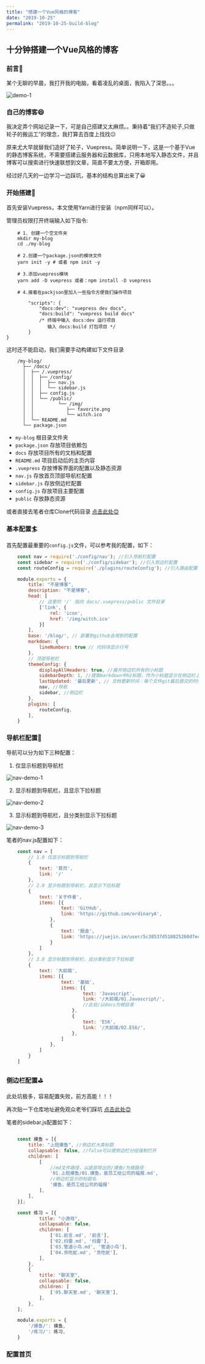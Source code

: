 ```yaml
---
title: "搭建一个Vue风格的博客"
date: "2019-10-25"
permalink: "2019-10-25-build-blog"
---
```


## 十分钟搭建一个Vue风格的博客

### 前言📕

某个无聊的早晨，我打开我的电脑，看着凌乱的桌面，我陷入了深思。。。

![demo-1](http://www.almx.top/image/blog/blog-1.png)

### 自己的博客😄

我决定弄个网站记录一下，可是自己搭建又太麻烦。。秉持着“我们不造轮子,只做轮子的搬运工”的理念，我打算去百度上找找😑

原来尤大早就替我们造好了轮子，Vuepress。简单说明一下，这是一个基于Vue的静态博客系统，不需要搭建云服务器和云数据库，只用本地写入静态文件，并且博客可以搜索进行快速联想到文章，简直不要太方便，开箱即用。

经过好几天的一边学习一边踩坑，基本的结构总算出来了😀

### 开始搭建👻

首先安装Vuepress，本文使用Yarn进行安装（npm同样可以）。

管理员权限打开终端输入如下指令:

``` shell
    # 1. 创建一个空文件夹
    mkdir my-blog
    cd ./my-blog

    # 2.创建一个package.json的模块文件
    yarn init -y # 或者 npm init -y

    # 3.添加vuepress模块
    yarn add -D vuepress 或者：npm install -D vuepress

    # 4.接着在packjson里加入一些指令方便我们操作项目

        "scripts": {
            "docs:dev": "vuepress dev docs",
            "docs:build": "vuepress build docs"
            /* 终端中输入 docs:dev 运行项目
               输入 docs:build 打包项目 */
        }
}
```

这时还不能启动，我们需要手动构建如下文件目录

``` shell
    /my-blog/
      ├── /docs/
      │  ├── /.vuepress/
      │  │  ├── /config/
      │  │  │  ├── nav.js
      │  │  │  └── sidebar.js
      │  │  ├── config.js
      │  │  └── /public/
      │  │         └── /img/
      │  │            ├── favorite.png
      │  │            └── witch.ico
      │  └── README.md
      └── package.json
```

- ```my-blog``` 根目录文件夹
- ```package.json``` 存放项目依赖包
- ```docs``` 存放项目所有的文档和配置
- ```README.md``` 项目启动后的主页内容
- ```.vuepress``` 存放博客界面的配置以及静态资源
- ```nav.js``` 存放首页顶部导航栏配置
- ```sidebar.js``` 存放侧边栏配置
- ```config.js``` 存放项目主要配置
- ```public``` 存放静态资源

或者直接去笔者仓库Clone代码目录 [点击此处😊](https://github.com/ordinaryA/Alan-blog)

### 基本配置🏄‍

首先配置最重要的```config.js```文件，可以参考我的配置，如下：

``` javascript
    const nav = require('./config/nav'); //引入导航栏配置
    const sidebar = require('./config/sidebar'); //引入侧边栏配置
    const routeConfig = require('./plugins/routeConfig'); //引入路由配置

    module.exports = {
        title: "不是博客",
        description: "不是博客",
        head: [
            // 这里的 '/' 指向 docs/.vuepress/public 文件目录 
            ['link', {
                rel: 'icon',
                href: '/img/witch.ico'
            }]
        ],
        base: '/blog/', // 部署到github会用到的配置
        markdown: {
            lineNumbers: true // 代码块显示行号
        },
        // 顶部导航栏
        themeConfig: {
            displayAllHeaders: true, //展开侧边栏所有的小标题
            sidebarDepth: 1, //提取markdown中h2标题，作为小标题显示在侧边栏上。
            lastUpdated: '最后更新', // 文档更新时间：每个文件git最后提交的时间,
            nav, //导航
            sidebar, //侧边栏
        },
        plugins: [
            routeConfig,
        ],
    }
```

### 导航栏配置👙

导航可以分为如下三种配置：

1. 仅显示标题到导航栏

![nav-demo-1](http://www.almx.top/image/blog/nav-demo-1.png)

2. 显示标题到导航栏，且显示下拉标题

![nav-demo-2](http://www.almx.top/image/blog/nav-demo-2.png)

3. 显示标题到导航栏，且分类别显示下拉标题

![nav-demo-3](http://www.almx.top/image/blog/nav-demo-3.png)

笔者的nav.js配置如下：

``` javascript
    const nav = [
        // 1.0 仅显示标题到导航栏
        {
            text: '首页',
            link: '/'
        },
        // 2.0 显示标题到导航栏，且显示下拉标题
        {
            text: '关于作者',
            items: [{
                    text: 'GitHub',
                    link: 'https://github.com/ordinaryA',
                },
                {
                    text: '掘金',
                    link: 'https://juejin.im/user/5c38537d518825260d7ec96c',
                }
            ]
        },
        // 3.0 显示标题到导航栏，且分类别显示下拉标题
        {
            text: '大前端',
            items: [{
                    text: '基础',
                    items: [{
                            text: 'Javascript',
                            link: '/大前端/01.Javascript/',
                            //此处/以docs为根目录
                        },
                        {
                            text: 'ES6',
                            link: '/大前端/02.ES6/',
                        },
                    ]
                },
            ]
        }
    ]
```

### 侧边栏配置⛳

此处坑极多，容易配置失败，前方高能！！！

再次贴一下仓库地址避免观众老爷们踩坑 [点击此处😊](https://github.com/ordinaryA/Alan-blog)

笔者的sidebar.js配置如下：

``` javascript

    const 摸鱼 = [{
        title: "上班摸鱼", //侧边栏大类标题
        collapsable: false, //false可以使侧边栏分组强制打开
        children: [
            [
                //md文件路径，以底部导出的/摸鱼/为根路径
                '01.上班摸鱼/01.摸鱼，是员工给公司的福报.md',
                //侧边栏显示的标题名
                '摸鱼，是员工给公司的福报'
            ],
        ],
    }];

    const 练习 = [{
            title: "小游戏",
            collapsable: false,
            children: [
                ['01.前言.md', '前言'], 
                ['02.扫雷.md', '扫雷'],
                ['03.管道小鸟.md', '管道小鸟'],
                ['04.贪吃蛇.md', '贪吃蛇'],
            ],
        },
        {
            title: "聊天室",
            collapsable: false,
            children: [
                ['05.聊天室.md', '聊天室'],
            ],
        },
    ];

    module.exports = {
        '/摸鱼/': 摸鱼,
        '/练习/': 练习,
    }
```

### 配置首页

